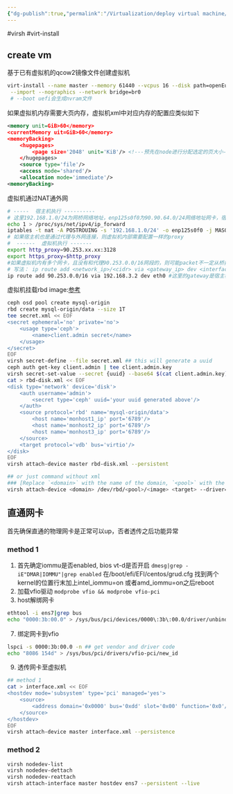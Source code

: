 ```yaml
---
{"dg-publish":true,"permalink":"/Virtualization/deploy virtual machine/","noteIcon":""}
---
```


#virsh #virt-install 
## create vm
基于已有虚拟机的qcow2镜像文件创建虚拟机
```bash
virt-install --name master --memory 61440 --vcpus 16 --disk path=openEuler2-20-03-LTS-SP1.x64.qcow2,format=qcow2,bus=virtio\
 --import --nographics --network bridge=br0
 # --boot uefi会生成nvram文件
```
如果虚拟机内存需要大页内存，虚拟机xml中对应内存的配置应类似如下
```xml
<memory unit=GiB>60</memory>
<currentMemory uit=GiB>60</memory>
<memoryBacking>
	<hugepages>
		<page size='2048' unit='KiB'/> <!---预先在node进行分配选定的页大小-->
	</hugepages>
	<source type='file'/>
	<access mode='shared'/>
	<allocation mode='immediate'/>
<memoryBacking>
```

虚拟机通过NAT通外网
```bash
# -----  宿主机执行 ----------
# 这里192.168.1.0/24为网桥网络地址，enp125s0f0为90.90.64.0/24网络地址网卡，宿主机使用cntlm通过工位机90.253.0.0/24的ip与外网通信
echo 1 > /proc/sys/net/ipv4/ip_forward
iptables -t nat -A POSTROUING -s '192.168.1.0/24' -o enp125s0f0 -j MASQUERADE
# 如果宿主机也是通过代理与外网连接，则虚拟机内部需要配置一样的proxy
#  ------  虚拟机执行 -------
export http_proxy=90.253.xx.xx:3128
export https_proxy=$http_proxy
#如果虚拟机内有多个网卡，且没有和代理90.253.0.0/16网段的，则可能packet不一定从桥接宿主机的192.168.1.0/24地址的网卡发错，导致packet的source ip不是我们上面设置的nat的网络地址，没法使能NAT，所以需要我们添加一个路由规则，是的走代理的packet走192.168.1.0/24的网桥网卡
# 写法： ip route add <network_ip>/<cidr> via <gateway_ip> dev <interface>
ip route add 90.253.0.0/16 via 192.168.3.2 dev eth0 #这里的gateway是宿主机网桥地址
```
虚拟机挂载rbd image:[参考](https://docs.ceph.com/en/latest/rbd/libvirt/)

```bash
ceph osd pool create mysql-origin
rbd create mysql-origin/data --size 1T
tee secret.xml << EOF
<secret ephemeral='no' private='no'>
	<usage type='ceph'>
		<name>client.admin secret</name>
	</usage>
</secret>
EOF
virsh secret-define --file secret.xml ## this will generate a uuid
ceph auth get-key client.admin | tee client.admin.key
virsh secret-set-value --secret {uuid} --base64 $(cat client.admin.key)
cat > rbd-disk.xml << EOF
<disk type='network' device='disk'>
	<auth username='admin'>
		<secret type='ceph' uuid='your uuid generated above'/>
	</auth>
	<source protocol='rbd' name='mysql-origin/data'>
		<host name='monhost1_ip' port='6789'/>
		<host name='monhost2_ip' port='6789'/>
		<host name='monhost3_ip' port='6789'/>
	</source>
	<target protocol='vdb' bus='virtio'/>
</disk>
EOF
virsh attach-device master rbd-disk.xml --persistent

## or just command without xml
### [Replace `<domain>` with the name of the domain, `<pool>` with the name of the pool, `<image>` with the name of the image, and `<target>` with the target device name](https://raymii.org/s/tutorials/KVM_add_disk_image_or_swap_image_to_virtual_machine_with_virsh.html) [1](https://raymii.org/s/tutorials/KVM_add_disk_image_or_swap_image_to_virtual_machine_with_virsh.html).
virsh attach-device <domain> /dev/rbd/<pool>/<image> <target> --driver=rbd --subdriver=none --config /etc/ceph/ceph.conf --cache=none --live --persistent

```

## 直通网卡
首先确保直通的物理网卡是正常可以up，否者透传之后功能异常
### method 1
1. 首先确定iommu是否enabled, bios vt-d是否开启
`dmesg|grep -iE"DMAR|IOMMU"|grep enabled`
在/boot/efi/EFI/centos/grud.cfg 找到两个kernel的位置行末加上intel_iommu=on 或者amd_iommu=on之后reboot
3. 加载vfio驱动
`modprobe vfio && modprobe vfio-pci`
5. host解绑网卡
```bash
ethtool -i ens7|grep bus
echo "0000:3b:00.0" > /sys/bus/pci/devices/0000\:3b\:00.0/driver/unbind
```
7. 绑定网卡到vfio
```bash
lspci -s 0000:3b:00.0 -n ## get vendor and driver code
echo "8086 154d" > /sys/bus/pci/drivers/vfio-pci/new_id
```
9. 透传网卡至虚拟机
```bash
## method 1
cat > interface.xml << EOF
<hostdev mode='subsystem' type='pci' managed='yes'>
	<source>
		<address domain='0x0000' bus='0xdd' slot='0x00' function='0x0'/>
	</source>
</hostdev>
EOF
virsh attach-device master interface.xml --persistence
```
### method 2
```bash
virsh nodedev-list
virsh nodedev-dettach
virsh nodedev-reattach
virsh attach-interface master hostdev ens7 --persistent --live
```